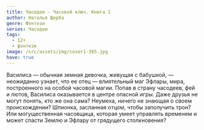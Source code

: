 ```yaml
---
title: Часодеи - Часовой ключ. Книга 1
author: Наталья Щерба
genre: Фэнтези
series: Часодеи
tags:
  - 12+
  - фэнтези
image: /src/assets/img/cover1-365.jpg
have: true
---
```

Василиса — обычная земная девочка, живущая с бабушкой, — неожиданно узнает, что ее отец — влиятельный маг Эфлары, мира, построенного на особой часовой магии. Попав в страну часодеев, фей и лютов, Василиса оказывается в центре опасной игры. Даже друзья не могут понять, кто же она сама? Неумеха, ничего не знающая о своем происхождении? Шпионка, засланная отцом, чтобы заполучить трон? Или могущественная часовщица, которая умеет управлять временем и может спасти Землю и Эфлару от грядущего столкновения?
